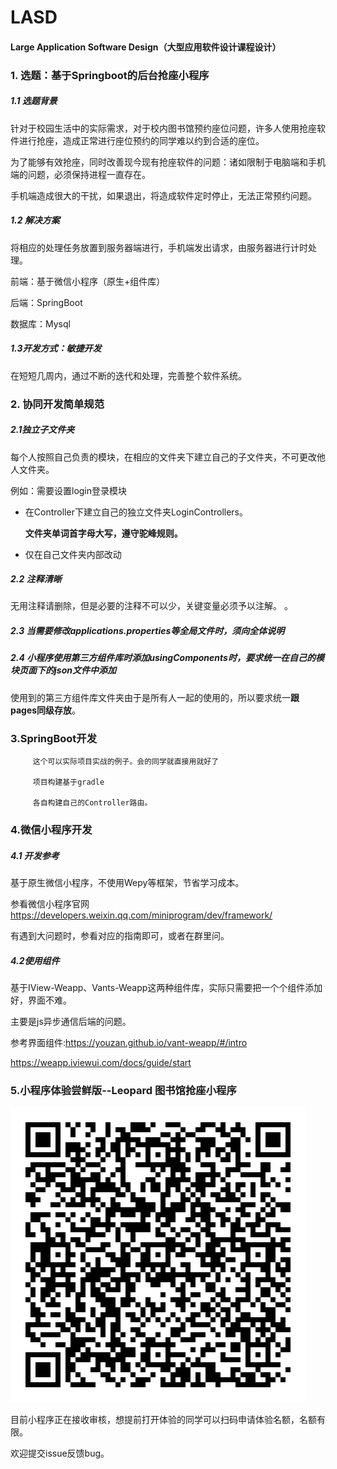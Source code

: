 # LASD

#### Large Application Software Design（大型应用软件设计课程设计）

### 1. 选题：基于Springboot的后台抢座小程序

##### 1.1 选题背景

针对于校园生活中的实际需求，对于校内图书馆预约座位问题，许多人使用抢座软件进行抢座，造成正常进行座位预约的同学难以约到合适的座位。

为了能够有效抢座，同时改善现今现有抢座软件的问题：诸如限制于电脑端和手机端的问题，必须保持进程一直存在。

手机端造成很大的干扰，如果退出，将造成软件定时停止，无法正常预约问题。

##### 1.2 解决方案

将相应的处理任务放置到服务器端进行，手机端发出请求，由服务器进行计时处理。

前端：基于微信小程序（原生+组件库）

后端：SpringBoot

数据库：Mysql

##### 1.3开发方式：敏捷开发

在短短几周内，通过不断的迭代和处理，完善整个软件系统。

### 2. 协同开发简单规范

##### 2.1独立子文件夹

每个人按照自己负责的模块，在相应的文件夹下建立自己的子文件夹，不可更改他人文件夹。

例如：需要设置login登录模块

- 在Controller下建立自己的独立文件夹LoginControllers。

  **文件夹单词首字母大写，遵守驼峰规则。**

- 仅在自己文件夹内部改动

##### 2.2 注释清晰

无用注释请删除，但是必要的注释不可以少，关键变量必须予以注解。
。

##### 2.3 当需要修改applications.properties等全局文件时，须向全体说明

##### 2.4 小程序使用第三方组件库时添加usingComponents时，要求统一在自己的模块页面下的json文件中添加

使用到的第三方组件库文件夹由于是所有人一起的使用的，所以要求统一**跟pages同级存放**。

### 3.SpringBoot开发

```
     这个可以实际项目实战的例子。会的同学就直接用就好了

     项目构建基于gradle

     各自构建自己的Controller路由。
```

### 4.微信小程序开发

##### 4.1 开发参考

   基于原生微信小程序，不使用Wepy等框架，节省学习成本。

   参看微信小程序官网<https://developers.weixin.qq.com/miniprogram/dev/framework/>

   有遇到大问题时，参看对应的指南即可，或者在群里问。

##### 4.2使用组件

 基于IView-Weapp、Vants-Weapp这两种组件库，实际只需要把一个个组件添加好，界面不难。

主要是js异步通信后端的问题。

参考界面组件:<https://youzan.github.io/vant-weapp/#/intro>

<https://weapp.iviewui.com/docs/guide/start>

### 5.小程序体验尝鲜版--Leopard 图书馆抢座小程序

![](docs/images/P3/test.jpg)

目前小程序正在接收审核，想提前打开体验的同学可以扫码申请体验名额，名额有限。

欢迎提交issue反馈bug。
